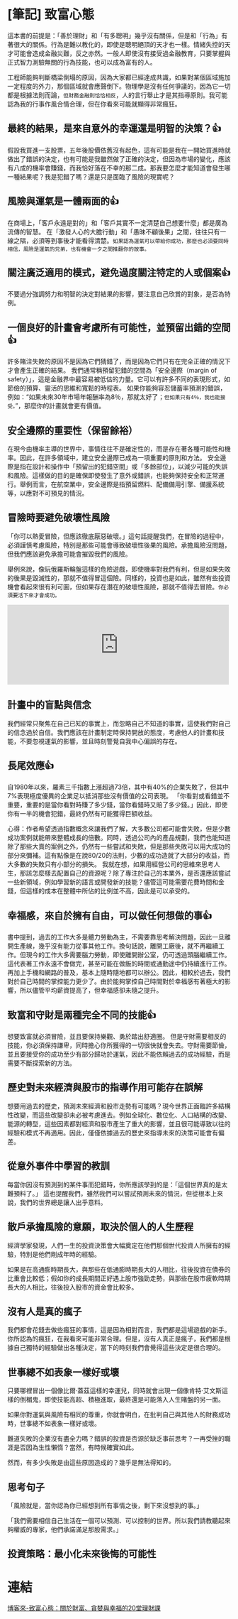 # [筆記] 致富心態



這本書的前提是：「善於理財」和「有多聰明」幾乎沒有關係，但是和「行為」有著很大的關係。行為是難以教化的，即使是聰明絕頂的天才也一樣。情緒失控的天才可能會造成金融災難，反之亦然。一般人即使沒有接受過金融教育，只要掌握與正式智力測驗無關的行為技能，也可以成為富有的人。

工程師能夠判斷橋梁倒塌的原因，因為大家都已經達成共識，如果對某個區域施加一定程度的外力，那個區域就會應聲倒下。物理學是沒有任何爭議的，因為它一切都是根據法則而論，`但財務金融則恰恰相反`，人的言行舉止才是其指導原則。我可能認為我的行事作風合情合理，但在你看來可能就顯得非常瘋狂。

<!--more-->

## 最終的結果，是來自意外的幸運還是明智的決策？👍
假設我買進一支股票，五年後股價依舊沒有起色，這有可能是我在一開始買進時就做出了錯誤的決定，也有可能是我雖然做了正確的決定，但因為市場的變化，應該有八成的機率會賺錢，而我恰好落在不幸的那二成。那我要怎麼才能知道會發生哪一種結果呢？我是犯錯了嗎？還是只是面臨了風險的現實呢？

## 風險與運氣是一體兩面的👍
在商場上，「客戶永遠是對的」和「客戶其實不一定清楚自己想要什麼」都是廣為流傳的智慧。
在「激發人心的大膽行動」和「愚昧不顧後果」之間，往往只有一線之隔，必須等到事後才能看得清楚。`如果認為運氣可以帶給你成功，那麼也必須要同時相信，風險是運氣的兄弟，也有機會一夕之間推翻你的故事。`

## 關注廣泛適用的模式，避免過度關注特定的人或個案👍
不要過分強調努力和明智的決定對結果的影響，要注意自己欣賞的對象，是否為特例。

## 一個良好的計畫會考慮所有可能性，並預留出錯的空間👍
許多賭注失敗的原因不是因為它們猜錯了，而是因為它們只有在完全正確的情況下才會產生正確的結果。
我們通常稱預留犯錯的空間為「安全邊際（margin of safety）」，這是金融界中最容易被低估的力量。它可以有許多不同的表現形式，如節儉的預算、靈活的思維和寬鬆的時程表。
如果你能夠容忍儲蓄率預測的錯誤，例如：“如果未來30年市場年報酬率為8％，那就太好了；`但如果只有4％，我也能接受。`”，那麼你的計畫就會更有價值。

## 安全邊際的重要性（保留餘裕）
在現今由機率主導的世界中，事情往往不是確定性的，而是存在著各種可能性和機率。因此，在許多領域中，建立安全邊際已成為一項重要的原則和方法。
安全邊際是指在設計和操作中「預留出的犯錯空間」或「多餘部位」，以減少可能的失誤和風險。這樣做的目的是確保即使發生了意外或錯誤，也能夠保持安全和正常運行。舉例而言，在航空業中，安全邊際是指預留燃料、配備備用引擎、備援系統等，以應對不可預見的情況。

## 冒險時要避免破壞性風險
「你可以熱愛冒險，但應該徹底厭惡破壞。」這句話提醒我們，在冒險的過程中，必須謹慎考慮風險，特別是那些可能會導致破壞性後果的風險。承擔風險沒問題，但我們應該避免承擔可能會摧毀我們的風險。

舉例來說，像玩俄羅斯輪盤這樣的危險遊戲，即使機率對我們有利，但是如果失敗的後果是毀滅性的，那就不值得冒這個險。同樣的，投資也是如此，雖然有些投資機會看起來很有利可圖，但如果存在潛在的破壞性風險，那就不值得去冒險。`你必須要活下來才會成功。`

<iframe src="https://open.firstory.me/embed/story/clg9fasij015k01ske1edg8la" height="180" width="500" frameborder="0" scrolling="no"></iframe>

## 計畫中的盲點與信念
我們經常只聚焦在自己已知的事實上，而忽略自己不知道的事實，這使我們對自己的信念過於自信。我們應該在計畫制定時保持開放的態度，考慮他人的計畫和技能，不要忽視運氣的影響，並且時刻警覺自我中心偏誤的存在。

## 長尾效應👍
自1980年以來，羅素三千指數上漲超過73倍，其中有40%的企業失敗了，但其中7%表現極度優異的企業足以抵消那些沒有價值的公司表現。
「你看對或看錯並不重要，重要的是當你看對時賺了多少錢，當你看錯時又賠了多少錢。」因此，即使你有一半的機會犯錯，最終仍然有可能獲得巨額收益。

心得：作者希望透過指數概念來讓我們了解，大多數公司都可能會失敗，但是少數成功案例就能帶來整體成長的倍數。同時，透過公司內的產品規劃，我們也能知道除了那些大賣的案例之外，仍然有一些嘗試和失敗，但是那些失敗可以用大成功的部分來彌補。這有點像是在說80/20的法則，少數的成功造就了大部分的收益，而大多數的失敗只有小部分的損失。
我就在想，如果用經營公司的思維來思考人生，那該怎麼樣去配置自己的資源呢？除了專注於自己的本業外，是否還應該嘗試一些新領域，例如學習新的語言或開發新的技能？儘管這可能需要花費時間和金錢，但這樣的成本在整體中所佔的比例並不高，因此是可以承受的。

## 幸福感，來自於擁有自由，可以做任何想做的事👍
書中提到，過去的工作大多是體力勞動為主，不需要靠思考解決問題，因此一旦離開生產線，幾乎沒有能力從事其他工作。換句話說，離開工廠後，就不再繼續工作。但現今的工作大多需要腦力勞動，即使離開辦公室，仍可透過頭腦繼續工作。這代表著工作永遠不會做完，甚至可能在做飯的時間或通勤途中仍持續進行工作。再加上手機和網路的普及，基本上隨時隨地都可以辦公。因此，相較於過去，我們對於自己時間的掌控能力更少了。由於能夠掌控自己時間對於幸福感有著極大的影響，所以儘管平均薪資提高了，但幸福感卻未隨之提升。

## 致富和守財是兩種完全不同的技能👍
想要致富就必須冒險，並且要保持樂觀、勇於踏出舒適圈。
但是守財需要相反的技能，你必須保持謙卑，同時擔心你所獲得的一切很快就會失去。守財需要節儉，並且要接受你的成功至少有部分歸功於運氣，因此不能依賴過去的成功經驗，而是需要不斷探索新的方法。

##  歷史對未來經濟與股市的指導作用可能存在誤解
想要用過去的歷史，預測未來經濟和股市走勢有可能嗎？現今世界正面臨許多結構性改變，而這些改變卻未必被考慮進去。例如全球化、數位化、人口結構的改變、能源的轉型，這些因素都對經濟和股市產生了重大的影響，並且很可能導致以往的經驗和模式不再適用。因此，僅僅依據過去的歷史來指導未來的決策可能會有偏差。

## 從意外事件中學習的教訓
每當你因沒有預測到的某件事而犯錯時，你所應該學到的是：「這個世界真的是太難預料了。」
這也提醒我們，雖然我們可以嘗試預測未來的情況，但從根本上來說，我們的世界總是讓人出乎意料。

## 散戶承擔風險的意願，取決於個人的人生歷程
經濟學家發現，人們一生的投資決策會大幅奠定在他們那個世代投資人所擁有的經驗，特別是他們剛成年時的經驗。

如果是在高通膨時期長大，與那些在低通膨時期長大的人相比，往後投資在債券的比重會比較低；假如你的成長期間正好遇上股市強勁走勢，與那些在股市疲軟時期長大的人相比，往後投入股市的資金會比較多。

## 沒有人是真的瘋子
我們都會花錢去做些瘋狂的事情，這是因為相對而言，我們都是這場遊戲的新手。你所認為的瘋狂，在我看來可能非常合理。但是，沒有人真正是瘋子，我們都是根據自己獨特的經驗做出各種決定，當下的時刻我們會覺得這些決定是很合理的。

## 世事總不如表象一樣好或壞
只要哪裡冒出一個像比爾·蓋茲這樣的幸運兒，同時就會出現一個像肯特·艾文斯這樣的倒楣鬼，即使技能高超、積極進取，最終還是可能落入人生賭盤的另一面。

如果你對運氣與風險有相同的尊重，你就會明白，在批判自己與其他人的財務成功時，世事總不如表象一樣好或壞。

難道失敗的企業沒有盡全力嗎？錯誤的投資是否源於缺乏事前思考？一再受挫的職涯是否因為生性懶惰？當然，有時候確實如此。

然而，有多少失敗是由這些原因造成的？幾乎是無法得知的。

## 思考句子
「風險就是，當你認為你已經想到所有事情之後，剩下來沒想到的事。」

「我們需要相信自己生活在一個可以預測、可以控制的世界。所以我們請教聽起來夠權威的專家，他們承諾滿足那股需求。」

## 投資策略：最小化未來後悔的可能性

# 連結
[博客來-致富心態：關於財富、貪婪與幸福的20堂理財課](https://www.books.com.tw/products/0010882259)

